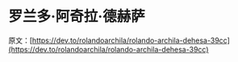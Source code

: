 # 罗兰多·阿奇拉·德赫萨

原文：[https://dev.to/rolandoarchila/rolando-archila-dehesa-39cc](https://dev.to/rolandoarchila/rolando-archila-dehesa-39cc)